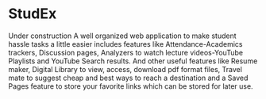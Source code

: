 # StudEx


Under construction
A well organized web application to make student hassle tasks a little easier includes features like Attendance-Academics trackers, Discussion pages, Analyzers to watch lecture videos-YouTube Playlists and YouTube Search results. And other useful features like Resume maker, Digital Library to view, access, download pdf format files, Travel mate to suggest cheap and best ways to reach a destination and a Saved Pages feature to store your favorite links which can be stored for later use.
